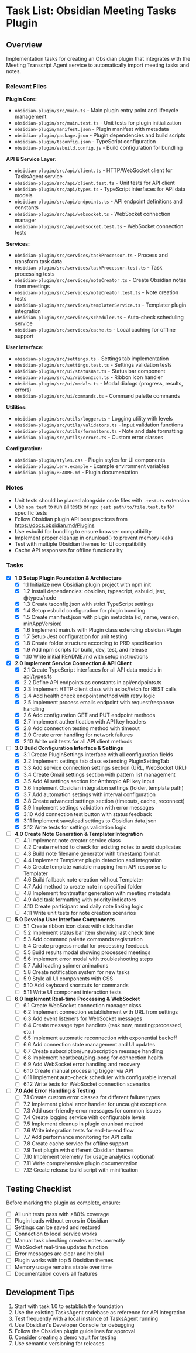 # Task List: Obsidian Meeting Tasks Plugin

## Overview
Implementation tasks for creating an Obsidian plugin that integrates with the Meeting Transcript Agent service to automatically import meeting tasks and notes.

### Relevant Files

**Plugin Core:**
- `obsidian-plugin/src/main.ts` - Main plugin entry point and lifecycle management
- `obsidian-plugin/src/main.test.ts` - Unit tests for plugin initialization
- `obsidian-plugin/manifest.json` - Plugin manifest with metadata
- `obsidian-plugin/package.json` - Plugin dependencies and build scripts
- `obsidian-plugin/tsconfig.json` - TypeScript configuration
- `obsidian-plugin/esbuild.config.js` - Build configuration for bundling

**API & Service Layer:**
- `obsidian-plugin/src/api/client.ts` - HTTP/WebSocket client for TasksAgent service
- `obsidian-plugin/src/api/client.test.ts` - Unit tests for API client
- `obsidian-plugin/src/api/types.ts` - TypeScript interfaces for API data models
- `obsidian-plugin/src/api/endpoints.ts` - API endpoint definitions and constants
- `obsidian-plugin/src/api/websocket.ts` - WebSocket connection manager
- `obsidian-plugin/src/api/websocket.test.ts` - WebSocket connection tests

**Services:**
- `obsidian-plugin/src/services/taskProcessor.ts` - Process and transform task data
- `obsidian-plugin/src/services/taskProcessor.test.ts` - Task processing tests
- `obsidian-plugin/src/services/noteCreator.ts` - Create Obsidian notes from meetings
- `obsidian-plugin/src/services/noteCreator.test.ts` - Note creation tests
- `obsidian-plugin/src/services/templaterService.ts` - Templater plugin integration
- `obsidian-plugin/src/services/scheduler.ts` - Auto-check scheduling service
- `obsidian-plugin/src/services/cache.ts` - Local caching for offline support

**User Interface:**
- `obsidian-plugin/src/settings.ts` - Settings tab implementation
- `obsidian-plugin/src/settings.test.ts` - Settings validation tests
- `obsidian-plugin/src/ui/statusBar.ts` - Status bar component
- `obsidian-plugin/src/ui/ribbonIcon.ts` - Ribbon icon handler
- `obsidian-plugin/src/ui/modals.ts` - Modal dialogs (progress, results, errors)
- `obsidian-plugin/src/ui/commands.ts` - Command palette commands

**Utilities:**
- `obsidian-plugin/src/utils/logger.ts` - Logging utility with levels
- `obsidian-plugin/src/utils/validators.ts` - Input validation functions
- `obsidian-plugin/src/utils/formatters.ts` - Note and date formatting
- `obsidian-plugin/src/utils/errors.ts` - Custom error classes

**Configuration:**
- `obsidian-plugin/styles.css` - Plugin styles for UI components
- `obsidian-plugin/.env.example` - Example environment variables
- `obsidian-plugin/README.md` - Plugin documentation

### Notes

- Unit tests should be placed alongside code files with `.test.ts` extension
- Use `npm test` to run all tests or `npx jest path/to/file.test.ts` for specific tests
- Follow Obsidian plugin API best practices from https://docs.obsidian.md/Plugins
- Use esbuild for bundling to ensure browser compatibility
- Implement proper cleanup in onunload() to prevent memory leaks
- Test with multiple Obsidian themes for UI compatibility
- Cache API responses for offline functionality

### Tasks

- [x] **1.0 Setup Plugin Foundation & Architecture**
  - [x] 1.1 Initialize new Obsidian plugin project with npm init
  - [x] 1.2 Install dependencies: obsidian, typescript, esbuild, jest, @types/node
  - [x] 1.3 Create tsconfig.json with strict TypeScript settings
  - [x] 1.4 Setup esbuild configuration for plugin bundling
  - [x] 1.5 Create manifest.json with plugin metadata (id, name, version, minAppVersion)
  - [x] 1.6 Implement main.ts with Plugin class extending obsidian.Plugin
  - [x] 1.7 Setup Jest configuration for unit testing
  - [x] 1.8 Create folder structure according to PRD specification
  - [x] 1.9 Add npm scripts for build, dev, test, and release
  - [x] 1.10 Write initial README.md with setup instructions

- [x] **2.0 Implement Service Connection & API Client**
  - [x] 2.1 Create TypeScript interfaces for all API data models in api/types.ts
  - [x] 2.2 Define API endpoints as constants in api/endpoints.ts
  - [x] 2.3 Implement HTTP client class with axios/fetch for REST calls
  - [x] 2.4 Add health check endpoint method with retry logic
  - [x] 2.5 Implement process emails endpoint with request/response handling
  - [x] 2.6 Add configuration GET and PUT endpoint methods
  - [x] 2.7 Implement authentication with API key headers
  - [x] 2.8 Add connection testing method with timeout
  - [x] 2.9 Create error handling for network failures
  - [x] 2.10 Write unit tests for all API client methods

- [ ] **3.0 Build Configuration Interface & Settings**
  - [x] 3.1 Create PluginSettings interface with all configuration fields
  - [x] 3.2 Implement settings tab class extending PluginSettingTab
  - [x] 3.3 Add service connection settings section (URL, WebSocket URL)
  - [x] 3.4 Create Gmail settings section with pattern list management
  - [x] 3.5 Add AI settings section for Anthropic API key input
  - [x] 3.6 Implement Obsidian integration settings (folder, template path)
  - [x] 3.7 Add automation settings with interval configuration
  - [x] 3.8 Create advanced settings section (timeouts, cache, reconnect)
  - [x] 3.9 Implement settings validation with error messages
  - [x] 3.10 Add connection test button with status feedback
  - [x] 3.11 Implement save/load settings to Obsidian data.json
  - [x] 3.12 Write tests for settings validation logic

- [ ] **4.0 Create Note Generation & Templater Integration**
  - [ ] 4.1 Implement note creator service class
  - [ ] 4.2 Create method to check for existing notes to avoid duplicates
  - [ ] 4.3 Build note filename generator with timestamp format
  - [ ] 4.4 Implement Templater plugin detection and integration
  - [ ] 4.5 Create template variable mapping from API response to Templater
  - [ ] 4.6 Build fallback note creation without Templater
  - [ ] 4.7 Add method to create note in specified folder
  - [ ] 4.8 Implement frontmatter generation with meeting metadata
  - [ ] 4.9 Add task formatting with priority indicators
  - [ ] 4.10 Create participant and daily note linking logic
  - [ ] 4.11 Write unit tests for note creation scenarios

- [ ] **5.0 Develop User Interface Components**
  - [ ] 5.1 Create ribbon icon class with click handler
  - [ ] 5.2 Implement status bar item showing last check time
  - [ ] 5.3 Add command palette commands registration
  - [ ] 5.4 Create progress modal for processing feedback
  - [ ] 5.5 Build results modal showing processed meetings
  - [ ] 5.6 Implement error modal with troubleshooting steps
  - [ ] 5.7 Add loading spinner animations
  - [ ] 5.8 Create notification system for new tasks
  - [ ] 5.9 Style all UI components with CSS
  - [ ] 5.10 Add keyboard shortcuts for commands
  - [ ] 5.11 Write UI component interaction tests

- [ ] **6.0 Implement Real-time Processing & WebSocket**
  - [ ] 6.1 Create WebSocket connection manager class
  - [ ] 6.2 Implement connection establishment with URL from settings
  - [ ] 6.3 Add event listeners for WebSocket messages
  - [ ] 6.4 Create message type handlers (task:new, meeting:processed, etc.)
  - [ ] 6.5 Implement automatic reconnection with exponential backoff
  - [ ] 6.6 Add connection state management and UI updates
  - [ ] 6.7 Create subscription/unsubscription message handling
  - [ ] 6.8 Implement heartbeat/ping-pong for connection health
  - [ ] 6.9 Add WebSocket error handling and recovery
  - [ ] 6.10 Create manual processing trigger via API
  - [ ] 6.11 Implement auto-check scheduler with configurable interval
  - [ ] 6.12 Write tests for WebSocket connection scenarios

- [ ] **7.0 Add Error Handling & Testing**
  - [ ] 7.1 Create custom error classes for different failure types
  - [ ] 7.2 Implement global error handler for uncaught exceptions
  - [ ] 7.3 Add user-friendly error messages for common issues
  - [ ] 7.4 Create logging service with configurable levels
  - [ ] 7.5 Implement cleanup in plugin onunload method
  - [ ] 7.6 Write integration tests for end-to-end flow
  - [ ] 7.7 Add performance monitoring for API calls
  - [ ] 7.8 Create cache service for offline support
  - [ ] 7.9 Test plugin with different Obsidian themes
  - [ ] 7.10 Implement telemetry for usage analytics (optional)
  - [ ] 7.11 Write comprehensive plugin documentation
  - [ ] 7.12 Create release build script with minification

## Testing Checklist

Before marking the plugin as complete, ensure:
- [ ] All unit tests pass with >80% coverage
- [ ] Plugin loads without errors in Obsidian
- [ ] Settings can be saved and restored
- [ ] Connection to local service works
- [ ] Manual task checking creates notes correctly
- [ ] WebSocket real-time updates function
- [ ] Error messages are clear and helpful
- [ ] Plugin works with top 5 Obsidian themes
- [ ] Memory usage remains stable over time
- [ ] Documentation covers all features

## Development Tips

1. Start with task 1.0 to establish the foundation
2. Use the existing TasksAgent codebase as reference for API integration
3. Test frequently with a local instance of TasksAgent running
4. Use Obsidian's Developer Console for debugging
5. Follow the Obsidian plugin guidelines for approval
6. Consider creating a demo vault for testing
7. Use semantic versioning for releases